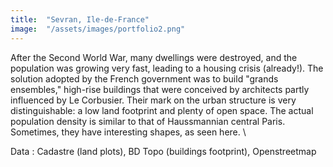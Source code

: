 ```yaml
---
title:  "Sevran, Ile-de-France"
image:  "/assets/images/portfolio2.png"
---
```


After the Second World War, many dwellings were destroyed, and the population was growing very fast, leading to a housing crisis (already!). The solution adopted by the French government was to build "grands ensembles," high-rise buildings that were conceived by architects partly influenced by Le Corbusier. Their mark on the urban structure is very distinguishable: a low land footprint and plenty of open space. The actual population density is similar to that of Haussmannian central Paris. Sometimes, they have interesting shapes, as seen here. \

Data : Cadastre (land plots), BD Topo (buildings footprint), Openstreetmap
